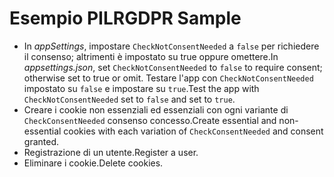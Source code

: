 # <a name="gdpr-sample"></a><span data-ttu-id="d8abe-101">Esempio PILR</span><span class="sxs-lookup"><span data-stu-id="d8abe-101">GDPR Sample</span></span>

* <span data-ttu-id="d8abe-102">In *appSettings*, impostare `CheckNotConsentNeeded` a `false` per richiedere il consenso; altrimenti è impostato su true oppure omettere.</span><span class="sxs-lookup"><span data-stu-id="d8abe-102">In *appsettings.json*, set `CheckNotConsentNeeded` to `false` to require consent; otherwise set to true or omit.</span></span> <span data-ttu-id="d8abe-103">Testare l'app con `CheckNotConsentNeeded` impostato su `false` e impostare su `true`.</span><span class="sxs-lookup"><span data-stu-id="d8abe-103">Test the app with `CheckNotConsentNeeded` set to `false` and set to `true`.</span></span>
* <span data-ttu-id="d8abe-104">Creare i cookie non essenziali ed essenziali con ogni variante di `CheckConsentNeeded` consenso concesso.</span><span class="sxs-lookup"><span data-stu-id="d8abe-104">Create essential and non-essential cookies with each variation of `CheckConsentNeeded` and consent granted.</span></span>
* <span data-ttu-id="d8abe-105">Registrazione di un utente.</span><span class="sxs-lookup"><span data-stu-id="d8abe-105">Register a user.</span></span>
* <span data-ttu-id="d8abe-106">Eliminare i cookie.</span><span class="sxs-lookup"><span data-stu-id="d8abe-106">Delete cookies.</span></span>
